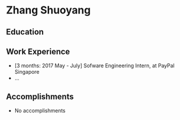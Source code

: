 # Zhang Shuoyang

## Education

## Work Experience
* [3 months: 2017 May - July] Sofware Engineering Intern, at PayPal Singapore
* ...

## Accomplishments
* No accomplishments